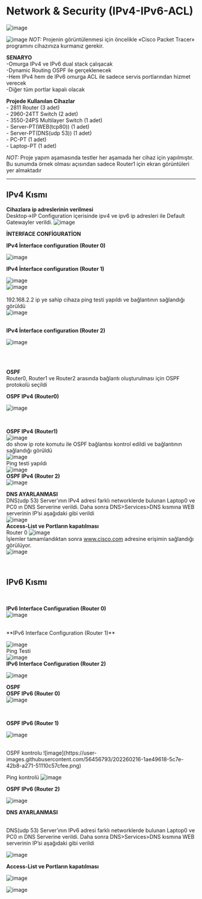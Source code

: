 # Network & Security (IPv4-IPv6-ACL)
![image](https://user-images.githubusercontent.com/56456793/202238101-b8c2980a-4c0c-421a-8e83-8e7c0c0f8d6d.png)


![image](https://user-images.githubusercontent.com/56456793/202238785-fd2c10d4-242f-44c1-a670-c5e444ca907c.png)
*NOT:* Projenin görüntülenmesi için öncelikle «Cisco Packet Tracer» programını cihazınıza kurmanız gerekir. 


**SENARYO**<br>
-Omurga IPv4 ve IPv6 dual stack çalışacak<br>
-Dynamic Routing OSPF ile gerçeklenecek<br>
-Hem IPv4 hem de IPv6 omurga ACL ile sadece servis portlarından hizmet verecek<br>
-Diğer tüm portlar kapalı olacak<br>

**Projede Kullanılan Cihazlar**
<br>- 2811 Router (3 adet)
<br>- 2960-24TT Switch (2 adet)
<br>- 3550-24PS Multilayer Switch (1 adet)
<br>- Server-PT(WEB(tcp80)) (1 adet)
<br>- Server-PT(DNS(udp 53)) (1 adet)
<br>- PC-PT (1 adet)
<br>- Laptop-PT (1 adet)
<br>

*NOT:* Proje yapım aşamasında testler her aşamada her cihaz için yapılmıştır. Bu sunumda örnek olması açısından sadece Router1 için ekran görüntüleri yer almaktadır
<br>

--------------------------------------------------------------------------------------------------------------------------------------------------------------

**IPv4 Kısmı**
--------------

**Cihazlara ip adreslerinin verilmesi**<br>
Desktop->IP Configuration içerisinde ipv4 ve ipv6 ip adresleri ile Default Gatewayler verildi.
![image](https://user-images.githubusercontent.com/56456793/202242102-43a5aefd-5b60-4541-8f19-3d85e4b6d814.png)
<br>

**İNTERFACE CONFİGURATİON**

**IPv4 İnterface configuration (Router 0)**

![image](https://user-images.githubusercontent.com/56456793/202244284-13e545ed-c76d-4e7f-a65c-5109b201cbab.png)

**IPv4 İnterface configuration (Router 1)**

![image](https://user-images.githubusercontent.com/56456793/202244959-7503575e-4aaf-442d-a0de-83fe1b841154.png)
<br>
![image](https://user-images.githubusercontent.com/56456793/202245616-957a3ba5-8b75-4a0c-8f2a-38edf4021f65.png)
<br>
<br>
192.168.2.2 ip ye sahip cihaza ping testi yapıldı ve bağlantının sağlandığı görüldü
<br>
![image](https://user-images.githubusercontent.com/56456793/202245688-6e47c557-1f88-41d8-84ba-bdb73510d4f3.png)
<br>
<br>

**IPv4 İnterface configuration (Router 2)**




![image](https://user-images.githubusercontent.com/56456793/202246352-e6194b90-c3af-4f89-9e68-385715ba48c5.png)

<br>

<br>

**OSPF**
<br>
Router0, Router1 ve Router2 arasında bağlantı oluşturulması için OSPF protokolü seçildi
<br>

**OSPF IPv4 (Router0)**

![image](https://user-images.githubusercontent.com/56456793/202251920-2a54e762-5b9e-4be9-9667-ab610c6652ec.png)

<br>

**OSPF IPv4 (Router1)**
<br>
![image](https://user-images.githubusercontent.com/56456793/202253605-17b32f0c-9d94-4170-8b6e-41546c131414.png)
<br>
do show ip rote komutu ile OSPF bağlantısı kontrol edildi ve bağlantının sağlandığı görüldü
<br>
![image](https://user-images.githubusercontent.com/56456793/202253887-67a42842-bb8d-458e-8e9e-3dd07bf63c02.png)
<br>
Ping testi yapıldı
<br>
![image](https://user-images.githubusercontent.com/56456793/202254099-b0434c20-d13a-4fcc-a759-020ce8a594b4.png)
<br>
**OSPF IPv4 (Router 2)**
<br>
![image](https://user-images.githubusercontent.com/56456793/202254392-d5a92752-6556-404c-90eb-f3a36c5d2306.png)
<br>

**DNS AYARLANMASI**
<br>
DNS(udp 53) Server’ının IPv4 adresi farklı networklerde bulunan Laptop0 ve PC0 ın DNS Serverine verildi. Daha sonra DNS>Services>DNS kısmına WEB serverinin IP’si aşağıdaki gibi verildi
<br>
![image](https://user-images.githubusercontent.com/56456793/202255340-3c26622c-7dc8-450f-b3d5-7e8617e46b85.png)
<br>
**Access-List ve Portların kapatılması**
<br>
Router 0
![image](https://user-images.githubusercontent.com/56456793/202255720-84bb4f03-6228-4977-bf34-63c706bad300.png)
<br>
İşlemler tamamlandıktan sonra www.cisco.com adresine erişimin sağlandığı görülüyor.
<br>
![image](https://user-images.githubusercontent.com/56456793/202256011-934e8f8f-2f5e-48e6-a2b5-58dd771c727f.png)


<br>

**IPv6 Kısmı**
--------------
<br>

**IPv6 Interface Configuration (Router 0)**
<br>
![image](https://user-images.githubusercontent.com/56456793/202258828-ea9ae416-ae2a-4440-bd83-dc2328b8733f.png)


<br>
**IPv6 Interface Configuration (Router 1)**
<br>

![image](https://user-images.githubusercontent.com/56456793/202257790-427bcf2b-f8b7-4724-8ff6-394545b0552b.png)
<br>
Ping Testi
<br>
![image](https://user-images.githubusercontent.com/56456793/202257902-32422427-0183-4316-a4c3-320a3c312f3c.png)
<br>
**IPv6 Interface Configuration (Router 2)**
<br>

![image](https://user-images.githubusercontent.com/56456793/202258196-d8f06afd-3515-4712-8544-a515eb7592df.png)

**OSPF**
<br>
**OSPF IPv6 (Router 0)**
<br>
![image](https://user-images.githubusercontent.com/56456793/202259289-98f57dad-15c7-48c1-a0f8-03cc23685fbb.png)

<br>

**OSPF IPv6 (Router 1)**
<br>

![image](https://user-images.githubusercontent.com/56456793/202259585-69805558-d4cf-47d7-acf3-1bd1b316b451.png)

<br>
OSPF kontrolu
![image](https://user-images.githubusercontent.com/56456793/202260216-1ae49618-5c7e-42b8-a271-51110c57cfee.png)

Ping kontrolü
![image](https://user-images.githubusercontent.com/56456793/202259836-81745bf0-5eca-49c5-a8e1-3fae95d7fd6f.png)



**OSPF IPv6 (Router 2)**

![image](https://user-images.githubusercontent.com/56456793/202260454-32d2b07d-27ed-4981-8237-70b950c9e262.png)

**DNS AYARLANMASI**

<br>
DNS(udp 53) Server’ının IPv6 adresi farklı networklerde bulunan Laptop0 ve PC0 ın DNS Serverine verildi. Daha sonra DNS>Services>DNS kısmına WEB serverinin IP’si aşağıdaki gibi verildi 


![image](https://user-images.githubusercontent.com/56456793/202260735-f9db8425-18fb-44d1-bc26-8afd8be45aab.png)


**Access-List ve Portların kapatılması**

![image](https://user-images.githubusercontent.com/56456793/202261077-686e4995-eb47-4b46-9172-96318a2423dd.png)


![image](https://user-images.githubusercontent.com/56456793/202260905-c6c5c8a0-678d-41a9-9289-fc5f042077d3.png)

